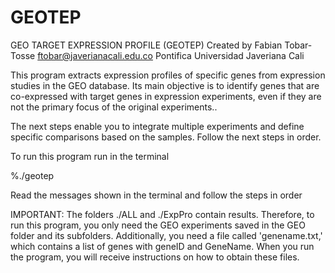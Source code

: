 # GEOTEP
GEO TARGET EXPRESSION PROFILE (GEOTEP)
Created by 
Fabian Tobar-Tosse
ftobar@javerianacali.edu.co
Pontifica Universidad Javeriana Cali

This program extracts expression profiles of specific genes from expression 
studies in the GEO database. Its main objective is to identify genes that 
are co-expressed with target genes in expression experiments, even if they 
are not the primary focus of the original experiments..

The next steps enable you to integrate multiple experiments and define specific 
comparisons based on the samples. Follow the next steps in order.

To run this program run in the terminal

%./geotep

Read the messages shown in the terminal and follow the steps in order

IMPORTANT: The folders ./ALL and ./ExpPro contain results. Therefore, to run this 
program, you only need the GEO experiments saved in the GEO folder and its subfolders. 
Additionally, you need a file called 'genename.txt,' which contains a list of genes 
with geneID and GeneName. When you run the program, you will receive instructions 
on how to obtain these files.

           
